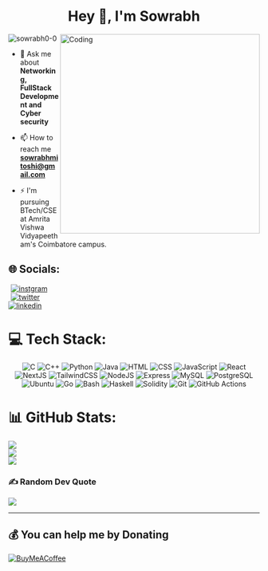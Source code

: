 
<h1 align="center">Hey 👋, I'm Sowrabh</h1>

<img align="right" alt="Coding" width="400" src="https://media.tenor.com/rePDfDWO3XoAAAAd/hacking.gif">

<p align="left"> <img src="https://komarev.com/ghpvc/?username=sowrabh0-0&label=Profile%20views&color=0e75b6&style=flat" alt="sowrabh0-0" /> </p>

- 💬 Ask me about **Networking, FullStack Development and Cyber security**

- 📫 How to reach me **sowrabhmitoshi@gmail.com**

- ⚡ I'm pursuing BTech/CSE at Amrita Vishwa Vidyapeetham's Coimbatore campus.
<p align="left">
  
## 🌐 Socials:
<div>
  <a href="http://instagram.com/sowrabh_0" >
    <img src="https://skillicons.dev/icons?i=instagram"  title=instgram hspace="5" />
  </a>
</div>
<div>
  <a href="https://twitter.com/sowrabh0_0">
    <img src="https://skillicons.dev/icons?i=twitter" title=twitter hspace="5" />
  </a>
</div>
<div>
  <a href="https://www.linkedin.com/in/sowrabhkumar">
    <img src="https://skillicons.dev/icons?i=linkedin" title=linkedin />
  </a>
</div>

# 💻 Tech Stack:
<div align="center">
<img src="https://skills.thijs.gg/icons?i=c" title="C"/>
<img src="https://skills.thijs.gg/icons?i=cpp" title="C++"/>
<img src="https://skills.thijs.gg/icons?i=python" title="Python"/>
<img src="https://skills.thijs.gg/icons?i=java" title="Java"/>
<img src="https://skills.thijs.gg/icons?i=html" title="HTML"/>
<img src="https://skills.thijs.gg/icons?i=css" title="CSS"/>
<img src="https://skills.thijs.gg/icons?i=js" title="JavaScript"/>
<img src="https://skills.thijs.gg/icons?i=react" title="React"/>
<img src="https://skills.thijs.gg/icons?i=next" title="NextJS"/>
<img src="https://skills.thijs.gg/icons?i=tailwind" title="TailwindCSS"/>
<img src="https://skills.thijs.gg/icons?i=nodejs" title="NodeJS"/>
<img src="https://skills.thijs.gg/icons?i=express" title="Express"/>
<img src="https://skills.thijs.gg/icons?i=mysql" title="MySQL"/>
<img src="https://skills.thijs.gg/icons?i=postgres" title="PostgreSQL"/>
<img src="https://skills.thijs.gg/icons?i=ubuntu" title="Ubuntu"/>
<img src="https://skills.thijs.gg/icons?i=go" title="Go"/>
<img src="https://skills.thijs.gg/icons?i=bash" title="Bash"/>
<img src="https://skills.thijs.gg/icons?i=haskell" title="Haskell"/>
<img src="https://skills.thijs.gg/icons?i=solidity" title="Solidity"/>
<img src="https://skills.thijs.gg/icons?i=git" title="Git"/>
<img src="https://skills.thijs.gg/icons?i=githubactions" title="GitHub Actions"/>
</div>

# 📊 GitHub Stats:
![](https://github-readme-stats.vercel.app/api?username=sowrabh0-0&theme=dark&hide_border=false&include_all_commits=true&count_private=false)<br/>
![](https://github-readme-streak-stats.herokuapp.com/?user=sowrabh0-0&theme=dark&hide_border=false)<br/>
![](https://github-readme-stats.vercel.app/api/top-langs/?username=sowrabh0-0&theme=dark&hide_border=false&include_all_commits=true&count_private=false&layout=compact)

### ✍️ Random Dev Quote
![](https://quotes-github-readme.vercel.app/api?type=horizontal&theme=dark)

---

  ## 💰 You can help me by Donating
  [![BuyMeACoffee](https://img.shields.io/badge/Buy%20Me%20a%20Coffee-ffdd00?style=for-the-badge&logo=buy-me-a-coffee&logoColor=black)](https://buymeacoffee.com/SowrabhKumar) 

  
